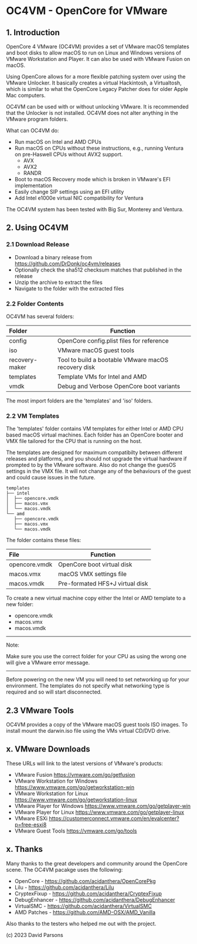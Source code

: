 # OC4VM - OpenCore for VMware
## 1. Introduction
OpenCore 4 VMware (OC4VM) provides a set of VMware macOS templates and boot disks to allow macOS to run on Linux 
and Windows versions of VMware Workstation and Player. It can also be used with VMware Fusion on macOS.

Using OpenCore allows for a more flexible patching system over using the VMware Unlocker. It basically creates a 
virtual Hackintosh, a Virtualtosh, which is similar to what the OpenCore Legacy Patcher does for older Apple Mac 
computers.

OC4VM can be used with or without unlocking VMware. It is recommended that the Unlocker is not installed. OC4VM does 
not alter anything in the VMware program folders.

What can OC4VM do:
* Run macOS on Intel and AMD CPUs
* Run macOS on CPUs without these instructions, e.g., running Ventura on pre-Haswell CPUs without AVX2 support. 
  * AVX
  * AVX2
  * RANDR
* Boot to macOS Recovery mode which is broken in VMware's EFI implementation
* Easily change SIP settings using an EFI utility
* Add Intel e1000e virtual NIC compatibility for Ventura

The OC4VM system has been tested with Big Sur, Monterey and Ventura.

## 2. Using OC4VM
### 2.1 Download Release

* Download a binary release from https://github.com/DrDonk/oc4vm/releases
* Optionally check the sha512 checksum matches that published in the release
* Unzip the archive to extract the files
* Navigate to the folder with the extracted files

### 2.2 Folder Contents

OC4VM has several folders:

| Folder         | Function                                            |
|:---------------|-----------------------------------------------------|
| config         | OpenCore config.plist files for reference           |
| iso            | VMware macOS guest tools                            |
| recovery-maker | Tool to build a bootable VMware macOS recovery disk |
| templates      | Template VMs for Intel and AMD                      |
| vmdk           | Debug and Verbose OpenCore boot variants            |

The most import folders are the 'templates' and 'iso' folders. 

### 2.2 VM Templates
The 'templates' folder contains VM templates for either Intel or AMD CPU based macOS virtual machines. 
Each folder has an OpenCore booter and VMX file tailored for the CPU that is running on the host.

The templates are designed for maximum compatibilty between different releases and platforms, and you should not 
upgrade the virtual hardware if prompted to by the VMware software. Also do not change the guesOS settings in the 
VMX file. It will not change any of the behaviours of the guest and could cause issues in the future.

```
templates
├── intel
│  ├── opencore.vmdk
│  ├── macos.vmx
│  └── macos.vmdk
└── amd
   ├── opencore.vmdk
   ├── macos.vmx
   └── macos.vmdk
```
The folder contains these files:

| File          | Function                        |
|:--------------|---------------------------------|
| opencore.vmdk | OpenCore boot virtual disk      |
| macos.vmx     | macOS VMX settings file         |
| macos.vmdk    | Pre-formated HFS+J virtual disk |

To create a new virtual machine copy either the Intel or AMD template to a new folder:

* opencore.vmdk
* macos.vmx
* macos.vmdk

***
Note: 

Make sure you use the correct folder for your CPU as using the wrong one will give a VMware error message.
***

Before powering on the new VM you will need to set networking up for your environment. The templates do not specify what
networking type is required and so will start disconnected.

## 2.3 VMware Tools
OC4VM provides a copy of the VMware macOS guest tools ISO images. To install mount the darwin.iso file using the VMs virtual 
CD/DVD drive.

## x. VMware Downloads
These URLs will link to the latest versions of VMware's products:

* VMware Fusion https://vmware.com/go/getfusion
* VMware Workstation for Windows https://www.vmware.com/go/getworkstation-win
* VMware Workstation for Linux https://www.vmware.com/go/getworkstation-linux
* VMware Player for Windows https://www.vmware.com/go/getplayer-win
* VMware Player for Linux https://www.vmware.com/go/getplayer-linux
* VMware ESXi https://customerconnect.vmware.com/en/evalcenter?p=free-esxi8
* VMware Guest Tools https://vmware.com/go/tools

## x. Thanks

Many thanks to the great developers and community around the OpenCore scene. The OC4VM pacakge uses the following:

* OpenCore - https://github.com/acidanthera/OpenCorePkg
* Lilu - https://github.com/acidanthera/Lilu
* CryptexFixup - https://github.com/acidanthera/CryptexFixup
* DebugEnhancer - https://github.com/acidanthera/DebugEnhancer
* VirtualSMC - https://github.com/acidanthera/VirtualSMC
* AMD Patches - https://github.com/AMD-OSX/AMD_Vanilla

Also thanks to the testers who helped me out with the project.

(c) 2023 David Parsons

